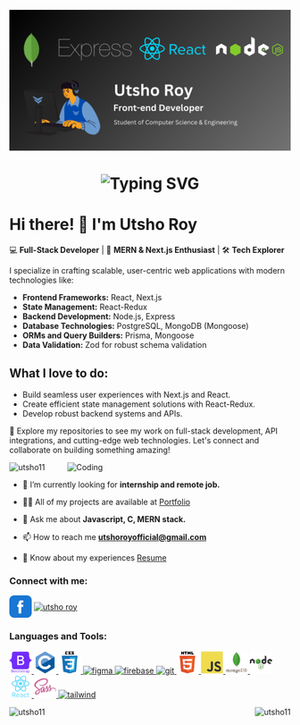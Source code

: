 [![MasterHead](https://github.com/Utsho11/Utsho11/blob/main/banner.png)](https://portfolio-656b8.web.app/)
<h1 align="center" style="font-weight: bold; font-size: 46;">
    <strong>
    <img src="https://readme-typing-svg.herokuapp.com?font=Fira+Code&pause=1000&random=false&width=435&lines=👋+Hi!+I'm+Utsho+Roy;I'm+a+MERN-Stack+Web+Developer" alt="Typing SVG" />
    </strong>
</h1>

# Hi there! 👋 I'm Utsho Roy  

💻 **Full-Stack Developer** | 🚀 **MERN & Next.js Enthusiast** | 🛠️ **Tech Explorer**

I specialize in crafting scalable, user-centric web applications with modern technologies like:  
- **Frontend Frameworks:** React, Next.js  
- **State Management:** React-Redux  
- **Backend Development:** Node.js, Express  
- **Database Technologies:** PostgreSQL, MongoDB (Mongoose)  
- **ORMs and Query Builders:** Prisma, Mongoose  
- **Data Validation:** Zod for robust schema validation  

## What I love to do:  
- Build seamless user experiences with Next.js and React.  
- Create efficient state management solutions with React-Redux.  
- Develop robust backend systems and APIs.  

📂 Explore my repositories to see my work on full-stack development, API integrations, and cutting-edge web technologies. Let's connect and collaborate on building something amazing!

<img align="right" alt="Coding" width="400" src="https://i.pinimg.com/originals/81/17/8b/81178b47a8598f0c81c4799f2cdd4057.gif">

<p align="left"> <img src="https://komarev.com/ghpvc/?username=utsho11&label=Profile%20views&color=0e75b6&style=flat" alt="utsho11" /> </p>

- 🌱 I’m currently looking for **internship  and remote job.**

- 👨‍💻 All of my projects are available at [Portfolio](https://utshoroy.vercel.app)

- 💬 Ask me about **Javascript, C, MERN stack.**

- 📫 How to reach me **utshoroyofficial@gmail.com**

- 📄 Know about my experiences [Resume](https://drive.google.com/file/d/1LE7m_cVmueYkdpiTXAzFvNBvna-HXyLx/view?usp=sharing)

<h3 align="left">Connect with me:</h3>
<p align="left">
<a href="https://www.facebook.com/profile.php?id=100074953756613" target="blank"><img align="center" src="https://github.com/Utsho11/Utsho11/blob/main/fb.png" alt="utsho roy" height="40" width="40" /></a>
<a href="https://linkedin.com/in/utsho roy" target="blank"><img align="center" src="https://raw.githubusercontent.com/rahuldkjain/github-profile-readme-generator/master/src/images/icons/Social/linked-in-alt.svg" alt="utsho roy" height="35" width="40" /></a>
</p>

<h3 align="left">Languages and Tools:</h3>
<p align="left"> <a href="https://getbootstrap.com" target="_blank" rel="noreferrer"> <img src="https://raw.githubusercontent.com/devicons/devicon/master/icons/bootstrap/bootstrap-plain-wordmark.svg" alt="bootstrap" width="40" height="40"/> </a> <a href="https://www.cprogramming.com/" target="_blank" rel="noreferrer"> <img src="https://raw.githubusercontent.com/devicons/devicon/master/icons/c/c-original.svg" alt="c" width="40" height="40"/> </a> <a href="https://www.w3schools.com/css/" target="_blank" rel="noreferrer"> <img src="https://raw.githubusercontent.com/devicons/devicon/master/icons/css3/css3-original-wordmark.svg" alt="css3" width="40" height="40"/> </a> <a href="https://www.figma.com/" target="_blank" rel="noreferrer"> <img src="https://www.vectorlogo.zone/logos/figma/figma-icon.svg" alt="figma" width="40" height="40"/> </a> <a href="https://firebase.google.com/" target="_blank" rel="noreferrer"> <img src="https://www.vectorlogo.zone/logos/firebase/firebase-icon.svg" alt="firebase" width="40" height="40"/> </a> <a href="https://git-scm.com/" target="_blank" rel="noreferrer"> <img src="https://www.vectorlogo.zone/logos/git-scm/git-scm-icon.svg" alt="git" width="40" height="40"/> </a> <a href="https://www.w3.org/html/" target="_blank" rel="noreferrer"> <img src="https://raw.githubusercontent.com/devicons/devicon/master/icons/html5/html5-original-wordmark.svg" alt="html5" width="40" height="40"/> </a> <a href="https://developer.mozilla.org/en-US/docs/Web/JavaScript" target="_blank" rel="noreferrer"> <img src="https://raw.githubusercontent.com/devicons/devicon/master/icons/javascript/javascript-original.svg" alt="javascript" width="40" height="40"/> </a> <a href="https://www.mongodb.com/" target="_blank" rel="noreferrer"> <img src="https://raw.githubusercontent.com/devicons/devicon/master/icons/mongodb/mongodb-original-wordmark.svg" alt="mongodb" width="40" height="40"/> </a> <a href="https://nodejs.org" target="_blank" rel="noreferrer"> <img src="https://raw.githubusercontent.com/devicons/devicon/master/icons/nodejs/nodejs-original-wordmark.svg" alt="nodejs" width="40" height="40"/> </a> <a href="https://reactjs.org/" target="_blank" rel="noreferrer"> <img src="https://raw.githubusercontent.com/devicons/devicon/master/icons/react/react-original-wordmark.svg" alt="react" width="40" height="40"/> </a> <a href="https://sass-lang.com" target="_blank" rel="noreferrer"> <img src="https://raw.githubusercontent.com/devicons/devicon/master/icons/sass/sass-original.svg" alt="sass" width="40" height="40"/> </a> <a href="https://tailwindcss.com/" target="_blank" rel="noreferrer"> <img src="https://www.vectorlogo.zone/logos/tailwindcss/tailwindcss-icon.svg" alt="tailwind" width="40" height="40"/> </a> </p>


<p><img align="left" src="https://github-readme-stats.vercel.app/api?username=utsho11&show_icons=true&theme=transparent&card_width=350" alt="utsho11" /></p>
<p><img align="right" src="https://github-readme-stats.vercel.app/api/top-langs?username=utsho11&show_icons=true&locale=en&layout=donut&theme=transparent" alt="utsho11" /></p>

